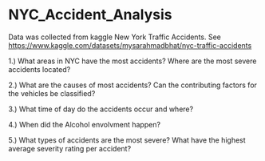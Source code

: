 # NYC_Accident_Analysis
Data was collected from kaggle New York Traffic Accidents. See
https://www.kaggle.com/datasets/mysarahmadbhat/nyc-traffic-accidents

1.) What areas in NYC have the most accidents? Where are the most severe accidents located?

2.) What are the causes of most accidents? Can the contributing factors for the vehicles be classified?

3.) What time of day do the accidents occur and where?

4.) When did the Alcohol envolvment happen?

5.) What types of accidents are the most severe? What have the highest average severity rating per accident?
